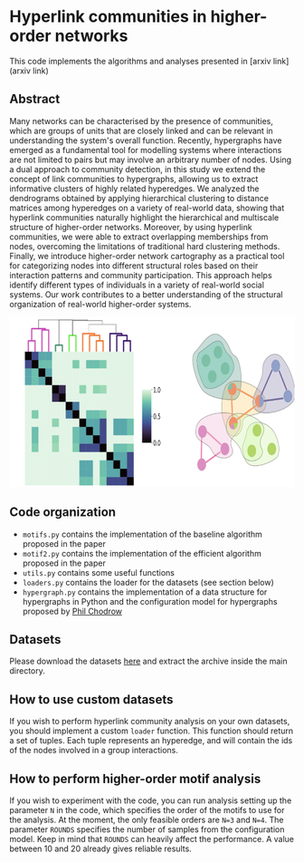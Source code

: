 # Hyperlink communities in higher-order networks

This code implements the algorithms and analyses presented in [arxiv link](arxiv link)

## Abstract

Many networks can be characterised by the presence of communities, which are groups of units that are closely linked and can be relevant in understanding the system's overall function. Recently, hypergraphs have emerged as a fundamental tool for modelling systems where interactions are not limited to pairs but may involve an arbitrary number of nodes. Using a dual approach to community detection, in this study we extend the concept of link communities to hypergraphs, allowing us to extract  informative clusters of highly related hyperedges. We analyzed the dendrograms obtained by applying hierarchical clustering to distance matrices among hyperedges on a variety of real-world data, showing that hyperlink communities naturally highlight the hierarchical and multiscale structure of higher-order networks. Moreover, by using hyperlink communities, we were able to extract overlapping memberships from nodes, overcoming the limitations of traditional hard clustering methods. Finally, we introduce higher-order network cartography as a practical tool for categorizing nodes into different structural roles based on their interaction patterns and community participation. This approach helps identify different types of individuals in a variety of real-world social systems. Our work contributes to a better understanding of the structural organization of real-world higher-order systems.

<img src="https://github.com/FraLotito/hyperlink-communities/blob/main/cover.png" data-canonical-src="https://github.com/FraLotito/hyperlink-communities/blob/main/cover.png" width="700" height="300" />

## Code organization
* ```motifs.py``` contains the implementation of the baseline algorithm proposed in the paper
* ```motif2.py``` contains the implementation of the efficient algorithm proposed in the paper
* ```utils.py``` contains some useful functions
* ```loaders.py``` contains the loader for the datasets (see section below)
* ```hypergraph.py``` contains the implementation of a data structure for hypergraphs in Python and the configuration model for hypergraphs proposed by [Phil Chodrow](https://github.com/PhilChodrow)

## Datasets
Please download the datasets [here](https://drive.google.com/drive/folders/1vwdkiEcRoAjazXBI4iaoDlFo5HYUleQ5?usp=sharing) and extract the archive inside the main directory.

## How to use custom datasets
If you wish to perform hyperlink community analysis on your own datasets, you should implement a custom ```loader``` function. This function should return a set of tuples. Each tuple represents an hyperedge, and will contain the ids of the nodes involved in a group interactions.  

## How to perform higher-order motif analysis
If you wish to experiment with the code, you can run analysis setting up the parameter ```N``` in the code, which specifies the order of the motifs to use for the analysis. At the moment, the only feasible orders are ```N=3``` and ```N=4```. The parameter ```ROUNDS``` specifies the number of samples from the configuration model. Keep in mind that ```ROUNDS``` can heavily affect the performance. A value between 10 and 20 already gives reliable results.


